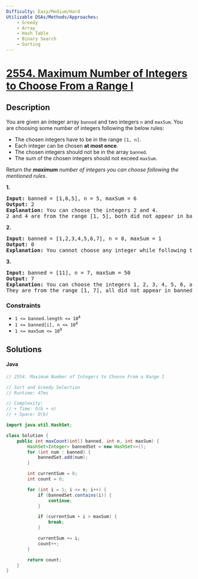 ```yaml
---
Difficulty: Easy/Medium/Hard
Utilizable DSAs/Methods/Approaches:
    - Greedy
    - Array
    - Hash Table
    - Binary Search
    - Sorting
---
```


<!-- problem:start -->
# [2554. Maximum Number of Integers to Choose From a Range I](https://leetcode.com/problems/maximum-number-of-integers-to-choose-from-a-range-i)
## Description
<!-- description:start -->
<p>You are given an integer array <code>banned</code> and two integers <code>n</code> and <code>maxSum</code>. You are choosing some number of integers following the below rules:</p>
<ul>
	<li>The chosen integers have to be in the range <code>[1, n]</code>.</li>
	<li>Each integer can be chosen <strong>at most once</strong>.</li>
	<li>The chosen integers should not be in the array <code>banned</code>.</li>
	<li>The sum of the chosen integers should not exceed <code>maxSum</code>.</li>
</ul>
<p>Return <em>the <strong>maximum</strong> number of integers you can choose following the mentioned rules</em>.</p>

<p><strong class="example">1.</strong></p>
<pre>
<strong>Input:</strong> banned = [1,6,5], n = 5, maxSum = 6
<strong>Output:</strong> 2
<strong>Explanation:</strong> You can choose the integers 2 and 4.
2 and 4 are from the range [1, 5], both did not appear in banned, and their sum is 6, which did not exceed maxSum.
</pre>

<p><strong class="example">2.</strong></p>

<pre>
<strong>Input:</strong> banned = [1,2,3,4,5,6,7], n = 8, maxSum = 1
<strong>Output:</strong> 0
<strong>Explanation:</strong> You cannot choose any integer while following the mentioned conditions.
</pre>

<p><strong class="example">3.</strong></p>
<pre>
<strong>Input:</strong> banned = [11], n = 7, maxSum = 50
<strong>Output:</strong> 7
<strong>Explanation:</strong> You can choose the integers 1, 2, 3, 4, 5, 6, and 7.
They are from the range [1, 7], all did not appear in banned, and their sum is 28, which did not exceed maxSum.
</pre>

### Constraints
<ul>
	<li><code>1 &lt;= banned.length &lt;= 10<sup>4</sup></code></li>
	<li><code>1 &lt;= banned[i], n &lt;= 10<sup>4</sup></code></li>
	<li><code>1 &lt;= maxSum &lt;= 10<sup>9</sup></code></li>
</ul>
<!-- description:end -->




## Solutions
<!-- solution:start -->
<!-- tabs:start -->
#### Java
```java
// 2554. Maximum Number of Integers to Choose From a Range I

// Sort and Greedy Selection
// Runtime: 47ms

// Complexity:
// + Time: O(b + n)
// + Space: O(b)

import java.util.HashSet;

class Solution {
    public int maxCount(int[] banned, int n, int maxSum) {
        HashSet<Integer> bannedSet = new HashSet<>();
        for (int num : banned) {
            bannedSet.add(num);
        }

        int currentSum = 0;
        int count = 0;

        for (int i = 1; i <= n; i++) {
            if (bannedSet.contains(i)) {
                continue; 
            }

            if (currentSum + i > maxSum) {
                break; 
            }

            currentSum += i;
            count++;
        }

        return count;
    }
}
```
<!-- tabs:end -->
<!-- solution:end -->
<!-- problem:end -->
